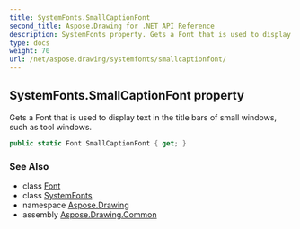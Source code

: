 ```yaml
---
title: SystemFonts.SmallCaptionFont
second_title: Aspose.Drawing for .NET API Reference
description: SystemFonts property. Gets a Font that is used to display text in the title bars of small windows such as tool windows
type: docs
weight: 70
url: /net/aspose.drawing/systemfonts/smallcaptionfont/
---
```

## SystemFonts.SmallCaptionFont property

Gets a Font that is used to display text in the title bars of small windows, such as tool windows.

```csharp
public static Font SmallCaptionFont { get; }
```

### See Also

* class [Font](../../font/)
* class [SystemFonts](../)
* namespace [Aspose.Drawing](../../systemfonts/)
* assembly [Aspose.Drawing.Common](../../../)


